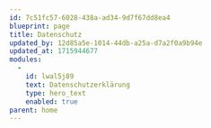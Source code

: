 ```yaml
---
id: 7c51fc57-6028-438a-ad34-9d7f67dd8ea4
blueprint: page
title: Datenschutz
updated_by: 12d85a5e-1014-44db-a25a-d7a2f0a9b94e
updated_at: 1715944677
modules:
  -
    id: lwal5j89
    text: Datenschutzerklärung
    type: hero_text
    enabled: true
parent: home
---
```

